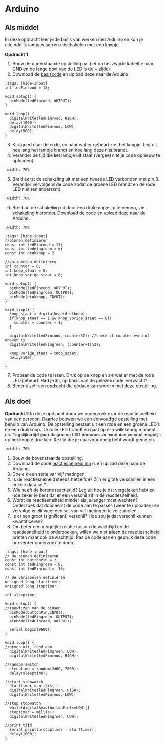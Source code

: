 # Arduino
## Als middel

In deze opdracht leer je de basis van werken met Arduino en kun je uiteindelijk lampjes aan en uitschakelen met een knopje.

**Opdracht 1**
1)	Bouw de onderstaande opstelling na. (let op het zwarte kabeltje naar GND en de lange poot van de LED is de + zijde)
2)	Download de [basiscode](basics.ino) en upload deze naar de Arduino.

```{code-cell} Arduino
:tags: [hide-input]
int ledPinrood = 13;

void setup() {
  pinMode(ledPinrood, OUTPUT);
}

void loop() {
  digitalWrite(ledPinrood, HIGH);   
  delay(1000);                       
  digitalWrite(ledPinrood, LOW);    
  delay(500);                       
}

```

3)	Kijk goed naar de code, en naar wat er gebeurt met het lampje. Leg uit hoe lang het lampje brandt en hoe lang deze niet brandt.
4)	Verander de tijd die het lampje uit staat (vergeet niet je code opnieuw te uploaden). 

```{figure} Figures/Arduino1.png
:width: 70%
```

5)	Breid eerst de schakeling uit met een tweede LED verbonden met pin 8. Verander vervolgens de code zodat de groene LED brandt en de rode LED niet (en andersom). 

```{figure} Figures/Arduino2.png
:width: 70%
```

6)	Breid nu de schakeling uit door een drukknopje op te nemen, zie schakeling hieronder. Download de [code](drukknop.ino) en upload deze naar de Arduino. 

```{figure} Figures/Arduino3.png
:width: 70%
```

```{code-cell}
:tags: [hide-input]
//pinnen definieren 
const int ledPinrood = 13;
const int ledPingroen = 8;
const int drukknop = 2;

//variabelen definieren
int counter = 0;
int knop_staat = 0;
int knop_vorige_staat = 0;

void setup() {
  pinMode(ledPinrood, OUTPUT);
  pinMode(ledPingroen, OUTPUT);
  pinMode(drukknop, INPUT);
}

void loop() {
  knop_staat = digitalRead(drukknop);
  if(knop_staat == 1 && knop_vorige_staat == 0){
    counter = counter + 1;
  }
  
  digitalWrite(ledPinrood, counter%2); //check of counter even of oneven is 
  digitalWrite(ledPingroen, (counter+1)%2);

  knop_vorige_staat = knop_staat;
  delay(100);
  
}

```

7)	Probeer de code te lezen. Druk op de knop en zie wat er met de rode LED gebeurt. Had je dit, op basis van de gelezen code, verwacht?
8)	Bedenk zelf een opdracht die gedaan kan worden met deze opstelling. 

## Als doel
**Opdracht 2**
In deze opdracht doen we onderzoek naar de reactiesnelheid van een persoon. Daartoe bouwen we een eenvoudige opstelling met behulp van Arduino. De opstelling bestaat uit een rode en een groene LED’s en een drukknop. De rode LED brandt en gaat op een willekeurig moment uit. Tegelijkertijd gaat de groene LED branden. Je moet dan zo snel mogelijk op het knopje drukken. De tijd die je daarvoor nodig hebt wordt gemeten.

```{figure} Figures/Arduino4.png
:width: 70%
```

1)	Bouw de bovenstaande opstelling.
2)	Download de code [reactiesnelheid.ino](reactiesnelheid.ino) is en upload deze naar de Arduino.
3)	Doe elk een serie van vijf metingen. 
4)	Is de reactiesnelheid steeds hetzelfde? Zijn er grote verschillen in een enkele data set?
5)	Wie heeft de kortste reactietijd? Leg uit hoe je dat vergeleken hebt en hoe zeker je bent dat er een verschil zit in de reactiesnelheid.
6)	Wordt de reactiesnelheid minder als je langer moet wachten? Onderzoek dat door eerst de code aan te passen (weer te uploaden) en vervolgens elk weer een set van vijf metingen te verzamelen.
7)	Is er een groot (significant) verschil? Hoe zou je dat verschil kunnen kwantificeren?
8)	Om beter een mogelijke relatie tussen de wachttijd en de reactiesnelheid te onderzoeken, willen we niet alleen de reactiesnelheid printen maar ook de wachttijd. Pas de code aan en gebruik deze code om verder onderzoek te doen…


```{code-cell} Arduino
:tags: [hide-input]
// De pinnen definieeren
const int buttonPin = 2;
const int ledPingroen = 8;
const int ledPinrood =  13; 

// De variabelen definieren
unsigned long starttimer;
unsigned long stoptimer;

int sleeptime;

void setup() {
//toewijzen van de pinnen  
  pinMode(buttonPin,INPUT);
  pinMode(ledPingroen, OUTPUT);
  pinMode(ledPinrood, OUTPUT);

  Serial.begin(9600);
}

void loop() {
//groen uit, rood aan
  digitalWrite(ledPingroen, LOW); 
  digitalWrite(ledPinrood, HIGH);

//random switch
  sleeptime = random(2000, 7000);
  delay(sleeptime);

//start stopwatch
  starttimer = millis();
  digitalWrite(ledPingroen, HIGH);
  digitalWrite(ledPinrood, LOW);

//stop stopwatch
  while(digitalRead(buttonPin)==LOW){}
  stoptimer = millis();
  digitalWrite(ledPingroen, LOW);

//print tijd
  Serial.println(stoptimer - starttimer);
  delay(1000);
}
```
